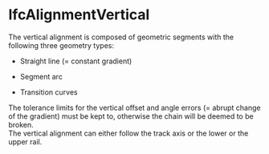 IfcAlignmentVertical
====================
The vertical alignment is composed of geometric segments with the following
three geometry types:  

  

  * Straight line (= constant gradient)
  

  * Segment arc
  

  * Transition curves
  

  
The tolerance limits for the vertical offset and angle errors (= abrupt change
of the gradient) must be kept to, otherwise the chain will be deemed to be
broken.  
The vertical alignment can either follow the track axis or the lower or the
upper rail.  
  


